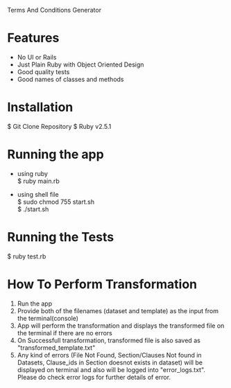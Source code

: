 Terms And Conditions Generator

# Features
- No UI or Rails
- Just Plain Ruby with Object Oriented Design
- Good quality tests
- Good names of classes and methods

# Installation
$ Git Clone Repository 
$ Ruby v2.5.1

# Running the app
- using ruby\
$ ruby main.rb

- using shell file\
$ sudo chmod 755 start.sh\
$ ./start.sh

# Running the Tests
$ ruby test.rb

# How To Perform Transformation
1. Run the app
2. Provide both of the filenames (dataset and template) as the input from the terminal(console)
3. App will perform the transformation and displays the transformed file on the terminal if there are no errors 
4. On Successfull transformation, transformed file is also saved as "transformed_template.txt"
5. Any kind of errors (File Not Found, Section/Clauses Not found in Datasets, Clause_ids in Section doesnot exists in dataset) will be displayed on terminal and also will be logged into "error_logs.txt". Please do check error logs for further details of error.



